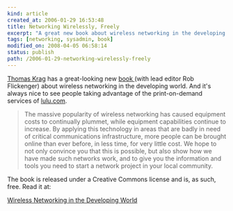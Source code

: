 ```yaml
--- 
kind: article
created_at: 2006-01-29 16:53:48
title: Networking Wirelessly, Freely
excerpt: "A great new book about wireless networking in the developing world"
tags: [networking, sysadmin, book]
modified_on: 2008-04-05 06:58:14
status: publish 
path: /2006-01-29-networking-wirelessly-freely
---
```


<a href="http://multiplicity.dk/2006/01/wireless-networking-in-the-developing-world/">Thomas Krag</a> has a great-looking new <a href="http://wndw.net/news.html">book </a>(with lead editor Rob Flickenger) about wireless networking in the developing world. And it's always nice to see people taking advantage of the print-on-demand services of <a href="http://www.lulu.com">lulu.com</a>. 


<blockquote class="large">
The massive popularity of wireless networking has caused equipment costs to continually plummet, while equipment capabilities continue to increase. By applying this technology in areas that are badly in need of critical communications infrastructure, more people can be brought online than ever before, in less time, for very little cost. We hope to not only convince you that this is possible, but also show how we have made such networks work, and to give you the information and tools you need to start a network project in your local community.</blockquote>


The book is released under a Creative Commons license and is, as such, free. Read it at: 

<a href="http://wndw.net/news.html">Wireless Networking in the Developing World</a>
